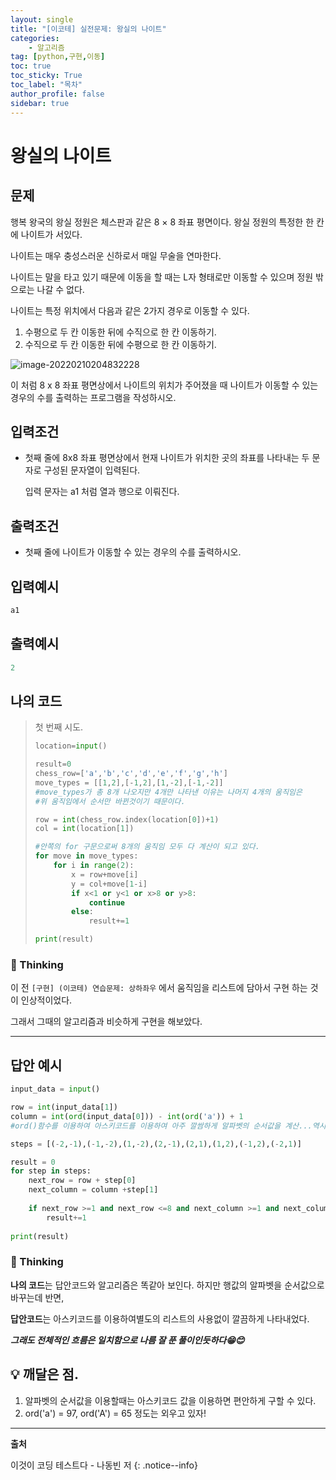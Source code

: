 ```yaml
---
layout: single
title: "[이코테] 실전문제: 왕실의 나이트"
categories: 
    - 알고리즘
tag: [python,구현,이동]
toc: true
toc_sticky: True
toc_label: "목차"
author_profile: false
sidebar: true
---
```


# 왕실의 나이트

## 문제

행복 왕국의 왕실 정원은 체스판과 같은 8 × 8 좌표 평면이다. 왕실 정원의 특정한 한 칸에 나이트가 서있다.

나이트는 매우 충성스러운 신하로서 매일 무술을 연마한다.

나이트는 말을 타고 있기 때문에 이동을 할 때는 L자 형태로만 이동할 수 있으며 정원 밖으로는 나갈 수 없다.

나이트는 특정 위치에서 다음과 같은 2가지 경우로 이동할 수 있다.

1. 수평으로 두 칸 이동한 뒤에 수직으로 한 칸 이동하기.
2. 수직으로 두 칸 이동한 뒤에 수평으로 한 칸 이동하기.

![image-20220210204832228]({{geunskoo.github.io}}/images/2022-02-10-chess-travel/image-20220210204832228.png)

이 처럼 8  x  8 좌표 평면상에서 나이트의 위치가 주어졌을 때 나이트가 이동할 수 있는 경우의 수를 출력하는 프로그램을 작성하시오.

## 입력조건

* 첫째 줄에 8x8 좌표 평면상에서 현재 나이트가 위치한 곳의 좌표를 나타내는 두 문자로 구성된 문자열이 입력된다. 

  입력 문자는 a1 처럼 열과 행으로 이뤄진다.

## 출력조건

* 첫째 줄에 나이트가 이동할 수 있는 경우의 수를 출력하시오.



## 입력예시

```python
a1
```

## 출력예시

```python
2
```



## 나의 코드

> 첫 번째 시도.
>
> ```python
> location=input()
> 
> result=0
> chess_row=['a','b','c','d','e','f','g','h']
> move_types = [[1,2],[-1,2],[1,-2],[-1,-2]]
> #move_types가 총 8개 나오지만 4개만 나타낸 이유는 나머지 4개의 움직임은
> #위 움직임에서 순서만 바뀐것이기 때문이다. 
> 
> row = int(chess_row.index(location[0])+1)
> col = int(location[1])
> 
> #안쪽의 for 구문으로써 8개의 움직임 모두 다 계산이 되고 있다.
> for move in move_types:
>     for i in range(2): 
>         x = row+move[i]
>         y = col+move[1-i]
>         if x<1 or y<1 or x>8 or y>8:
>             continue
>         else:
>             result+=1
> 
> print(result)
> ```

### 🌝 Thinking

이 전 `[구현] (이코테) 연습문제: 상하좌우` 에서 움직임을 리스트에 담아서 구현 하는 것이 인상적이었다.

그래서 그때의 알고리즘과 비슷하게 구현을 해보았다.

---

## 답안 예시

```python
input_data = input()

row = int(input_data[1])
column = int(ord(input_data[0])) - int(ord('a')) + 1 
#ord()함수를 이용하여 아스키코드를 이용하여 아주 깔쌈하게 알파벳의 순서값을 계산...역시 대단하군

steps = [(-2,-1),(-1,-2),(1,-2),(2,-1),(2,1),(1,2),(-1,2),(-2,1)]

result = 0
for step in steps:
    next_row = row + step[0]
    next_column = column +step[1]
    
    if next_row >=1 and next_row <=8 and next_column >=1 and next_column<=8:
        result+=1
        
print(result)
```

### 🌝 Thinking

**나의 코드**는 답안코드와 알고리즘은 똑같아 보인다. 하지만 행값의 알파벳을 순서값으로 바꾸는데 반면,

**답안코드**는 아스키코드를 이용하여별도의 리스트의 사용없이 깔끔하게 나타내었다. 



***그래도 전체적인 흐름은 일치함으로 나름 잘 푼 풀이인듯하다😁😊***



## 💡 깨달은 점.

1. 알파벳의 순서값을 이용할때는 아스키코드 값을 이용하면 편안하게 구할 수 있다. 
1.  ord('a') = 97, ord('A') = 65 정도는 외우고 있자!


---
**출처**

이것이 코딩 테스트다 - 나동빈 저
{: .notice--info} 
